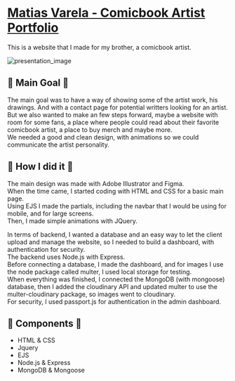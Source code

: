 # [Matias Varela - Comicbook Artist Portfolio](https://matias-varela.herokuapp.com/)
This is a website that I made for my brother, a comicbook artist.

![presentation_image](https://res.cloudinary.com/tomhugin0000/image/upload/v1636768870/MatiasVarela/Presentaci%C3%B3n_Matias_ylr4ip.png)

## 🎈 Main Goal 🎈
The main goal was to have a way of showing some of the artist work, his drawings. And with a contact page for potential writters looking for an artist.<br>
But we also wanted to make an few steps forward, maybe a website with room for some fans, a place where people could read about their favorite comicbook artist,
a place to buy merch and maybe more.<br>
We needed a good and clean design, with animations so we could communicate the artist personality.



## 🏈 How I did it 🏈
The main design was made with Adobe Illustrator and Figma.<br>
When the time came, I started coding with HTML and CSS for a basic main page.<br>
Using EJS I made the partials, including the navbar that I would be using for mobile, and for large screens.<br>
Then, I made simple animations with JQuery.

In terms of backend, I wanted a database and an easy way to let the client upload and manage the website, so I needed to build a dashboard, with authentication for security.<br>
The backend uses Node.js with Express.<br>
Before connecting a database, I made the dashboard, and for images I use the node package called multer, I used local storage for testing.<br>
When everything was finished, I connected the MongoDB (with mongoose) database, then I added the cloudinary API and updated multer to use the multer-cloudinary package, so images
went to cloudinary.<br>
For security, I used passport.js for authentication in the admin dashboard.



## 🧱 Components 🧱
* HTML & CSS
* Jquery
* EJS
* Node.js & Express
* MongoDB & Mongoose
